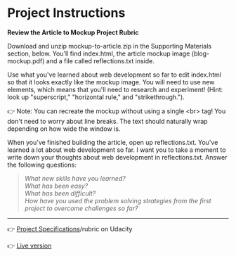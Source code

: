 # Project Instructions
**Review the Article to Mockup Project Rubric**

Download and unzip mockup-to-article.zip in the Supporting Materials section, below. You'll find index.html, the article mockup image (blog-mockup.pdf) and a file called reflections.txt inside.

Use what you've learned about web development so far to edit index.html so that it looks exactly like the mockup image. You will need to use new elements, which means that you'll need to research and experiment! (Hint: look up "superscript," "horizontal rule," and "strikethrough."). 

:point_right: Note: You can recreate the mockup without using a single \<br\> tag! You don't need to worry about line breaks. 
The text should naturally wrap depending on how wide the window is.

When you've finished building the article, open up reflections.txt. You've learned a lot about web development so far. I want you to take a moment to write down your thoughts about web development in reflections.txt. Answer the following questions:

> _What new skills have you learned?_\
> _What has been easy?_\
> _What has been difficult?_\
> _How have you used the problem solving strategies from the first project to overcome challenges so far?_

******

:point_right: [Project Specifications](https://review.udacity.com/#!/rubrics/145/view)/rubric on Udacity

:point_right: [Live version](https://jtrfs.github.io/mockup-to-article/)
